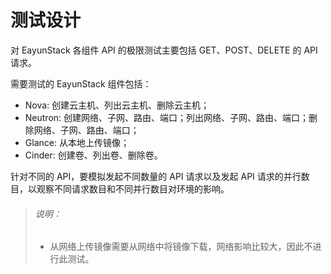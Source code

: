 # 测试设计

对 EayunStack 各组件 API 的极限测试主要包括 GET、POST、DELETE 的 API 请求。

需要测试的 EayunStack 组件包括：

  * Nova: 创建云主机、列出云主机、删除云主机；
  * Neutron: 创建网络、子网、路由、端口；列出网络、子网、路由、端口；删除网络、子网、路由、端口；
  * Glance: 从本地上传镜像；
  * Cinder: 创建卷、列出卷、删除卷。

针对不同的 API，要模拟发起不同数量的 API 请求以及发起 API 请求的并行数目，以观察不同请求数目和不同并行数目对环境的影响。

> ###### 说明：
> * 从网络上传镜像需要从网络中将镜像下载，网络影响比较大，因此不进行此测试。
